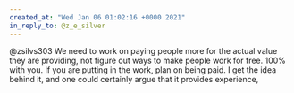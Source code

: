 ```yaml
---
created_at: "Wed Jan 06 01:02:16 +0000 2021"
in_reply_to: @z_e_silver
---
```


@zsilvs303 We need to work on paying people more for the actual value they are providing, not figure out ways to make people work for free. 100% with you. If you are putting in the work, plan on being paid. I get the idea behind it, and one could certainly argue that it provides experience,